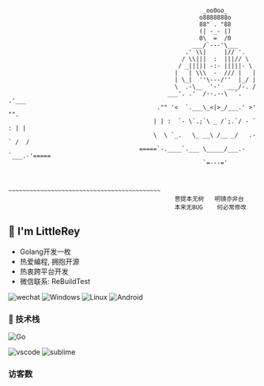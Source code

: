 
```
                                                       _oo0oo_
                                                      o8888888o
                                                      88" . "88
                                                      (| -_- |)
                                                      0\  =  /0
                                                    ___/`---'\___
                                                  .' \\|     |// '.
                                                 / \\|||  :  |||// \
                                                / _||||| -:- |||||- \
                                               |   | \\\  -  /// |   |
                                               | \_|  ''\---/''  |_/ |
                                               \  .-\__  '-'  ___/-. /
                                             ___'. .'  /--.--\  `. .'___
                                          ."" '<  `.___\_<|>_/___.' >' "".
                                         | | :  `- \`.;`\ _ /`;.`/ - ` : | |
                                         \  \ `_.   \_ __\ /__ _/   .-` /  /
                                     =====`-.____`.___ \_____/___.-`___.-'=====
                                                       `=---='


                                     ~~~~~~~~~~~~~~~~~~~~~~~~~~~~~~~~~~~~~~~~~~~
                                               菩提本无树   明镜亦非台
                                               本来无BUG    何必常修改
```



## 🍕 I'm LittleRey
* Golang开发一枚
* 热爱编程, 拥抱开源
* 热衷跨平台开发
* 微信联系: ReBuildTest

 <a>![wechat](https://img.shields.io/badge/wechat-ReBuildTest-666666?style=for-the-badge&logo=appveyor=wechat&logoColor=ffffff&labelColor=7BB32E) <a>
![Windows](https://img.shields.io/badge/-Windows-0078D6?style=for-the-badge&logo=Windows&logoColor=ffffff) ![Linux](https://img.shields.io/badge/-Linux-FCC624?style=for-the-badge&logo=Linux&logoColor=222222) ![Android](https://img.shields.io/badge/-Android-3DDC84?style=for-the-badge&logo=Android&logoColor=222222)

### 🍔 技术栈

![Go](https://img.shields.io/badge/go-00ADD8.svg?&style=for-the-badge&logo=go&logoColor=ffffff)


![vscode](https://img.shields.io/badge/vscode-007ACC.svg?&style=for-the-badge&logo=visual-studio-code&logoColor=ffffff) ![sublime](https://img.shields.io/badge/sublime-FF9800.svg?&style=for-the-badge&logo=sublime-text&logoColor=222222) 

### 访客数
<!-- ### Feature

<h4 align="center">访客数 :eyes:</h4>

<p align="center"><img src="https://profile-counter.glitch.me/{LittleRey}/count.svg" alt="LittleRey :: Visitor's Count" /></p>

![Top Langs](https://github-readme-stats.vercel.app/api/top-langs/?username=LittleRey)
![LittleRey's github stats](https://github-readme-stats.vercel.app/api?username=LittleRey&show_icons=true&count_private=true&line_height=40)


